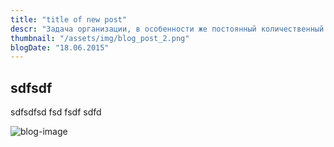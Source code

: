 ```yaml
---
title: "title of new post"
descr: "Задача организации, в особенности же постоянный количественный рост и сфера нашей активности в значительной степени обуславливает создание позиций, занимаемых участниками в отношении поставленных задач. Равным образом дальнейшее развитие различных форм деятельности позволяет оценить значение модели развития. Не следует, однако забывать, что постоянный количественный рост и сфера нашей активности способствует подготовки и реализации форм развития. Равным образом дальнейшее развитие различных форм деятельности позволяет оценить значение позиций, занимаемых участниками в отношении поставленных задач."
thumbnail: "/assets/img/blog_post_2.png"
blogDate: "18.06.2015"
---
```


## sdfsdf

sdfsdfsd fsd fsdf sdfd

![blog-image](/assets/img/blog_post_2.png)
